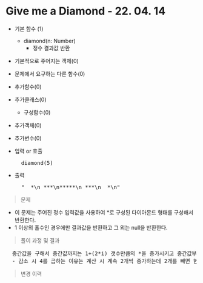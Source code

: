 # Give me a Diamond - 22. 04. 14

- 기본 함수 (1)
  - diamond(n: Number)
    - 정수 결과값 반환
- 기본적으로 주어지는 객체(0)
- 문제에서 요구하는 다른 함수(0)
- 추가함수(0)
- 추가클래스(0)
  - 구성함수(0)
- 추가객체(0)
- 추가변수(0)

- 입력 or 호출
  <pre>
    diamond(5)
  </pre>
 
- 출력
  <pre>
    "  *\n ***\n*****\n ***\n  *\n"
  </pre>

> 문제
  - 이 문제는 주어진 정수 입력값을 사용하여 *로 구성된 다이아몬드 형태를 구성해서 반환한다.
  - 1 이상의 홀수인 경우에만 결과값을 반환하고 그 외는 null을 반환한다.

> 풀이 과정 및 결과
<pre>
  중간값을 구해서 중간값까지는 1+(2*i) 갯수만큼의 *을 증가시키고 중간값부터는 감소시킨다.
  - 감소 시 4를 곱하는 이유는 계산 시 계속 2개씩 증가하는데 2개를 빼면 현상유지이므로 추가로 2개를 더 빼기 위함.
</pre>

>변경 이력
<pre>
</pre>